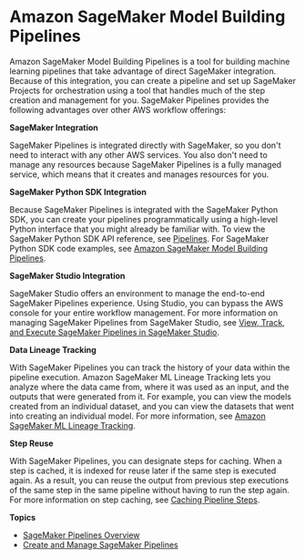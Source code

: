 # Amazon SageMaker Model Building Pipelines<a name="pipelines"></a>

Amazon SageMaker Model Building Pipelines is a tool for building machine learning pipelines that take advantage of direct SageMaker integration\. Because of this integration, you can create a pipeline and set up SageMaker Projects for orchestration using a tool that handles much of the step creation and management for you\. SageMaker Pipelines provides the following advantages over other AWS workflow offerings:

**SageMaker Integration**

SageMaker Pipelines is integrated directly with SageMaker, so you don't need to interact with any other AWS services\. You also don't need to manage any resources because SageMaker Pipelines is a fully managed service, which means that it creates and manages resources for you\.

**SageMaker Python SDK Integration**

Because SageMaker Pipelines is integrated with the SageMaker Python SDK, you can create your pipelines programmatically using a high\-level Python interface that you might already be familiar with\.  To view the SageMaker Python SDK API reference, see [Pipelines](https://sagemaker.readthedocs.io/en/stable/workflows/pipelines/sagemaker.workflow.pipelines.html)\. For SageMaker Python SDK code examples, see [Amazon SageMaker Model Building Pipelines](https://sagemaker.readthedocs.io/en/stable/amazon_sagemaker_model_building_pipeline.html)\.

**SageMaker Studio Integration**

SageMaker Studio offers an environment to manage the end\-to\-end SageMaker Pipelines experience\. Using Studio, you can bypass the AWS console for your entire workflow management\. For more information on managing SageMaker Pipelines from SageMaker Studio, see [View, Track, and Execute SageMaker Pipelines in SageMaker Studio](pipelines-studio.md)\.

**Data Lineage Tracking**

With SageMaker Pipelines you can track the history of your data within the pipeline execution\. Amazon SageMaker ML Lineage Tracking lets you analyze where the data came from, where it was used as an input, and the outputs that were generated from it\. For example, you can view the models created from an individual dataset, and you can view the datasets that went into creating an individual model\. For more information, see [Amazon SageMaker ML Lineage Tracking](lineage-tracking.md)\.

**Step Reuse**

With SageMaker Pipelines, you can designate steps for caching\. When a step is cached, it is indexed for reuse later if the same step is executed again\. As a result, you can reuse the output from previous step executions of the same step in the same pipeline without having to run the step again\. For more information on step caching, see [Caching Pipeline Steps](pipelines-caching.md)\.

**Topics**
+ [SageMaker Pipelines Overview](pipelines-sdk.md)
+ [Create and Manage SageMaker Pipelines](pipelines-build.md)